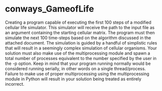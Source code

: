 # conways_GameofLife
Creating a program capable of executing the first 100 steps of a modified cellular life simulator.  This simulator will receive the path to the input file as an argument containing the starting cellular matrix.  The program must then simulate the next 100 time-steps based on the algorithm discussed in the attached document.  The simulation is guided by a handful of simplistic rules that will result in a seemingly complex simulation of cellular organisms. Your solution must also make use of the multiprocessing module and spawn a total number of processes
equivalent to the number specified by the user in the -p option. Keep in mind that your program running normally would be considered running serially, in other words on a single thread/process. Failure to make use of proper multiprocessing using the multiprocessing module in Python will result in your solution being treated as entirely incorrect.
